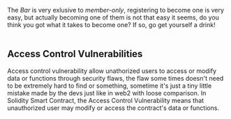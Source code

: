 The *Bar* is very exlusive to *member-only*, registering to become one is very easy, but actually becoming one of them is not that easy it seems, do you think you got what it takes to become one? If so, go get yourself a drink! &nbsp;  
&nbsp;  
## Access Control Vulnerabilities

Access control vulnerability allow unathorized users to access or modify data or functions through security flaws, the flaw some times doesn't need to be extremely hard to find or something, sometime it's just a tiny little mistake made by the devs just like in web2 with loose comparison. In Solidity Smart Contract, the Access Control Vulnerability means that unauthorized user may modify or access the contract's data or functions.

